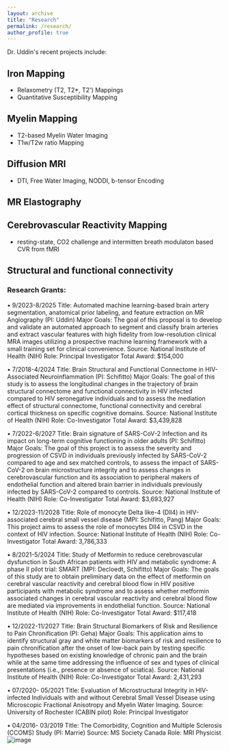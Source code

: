 ```yaml
---
layout: archive
title: "Research"
permalink: /research/
author_profile: true
---
```


Dr. Uddin's recent projects include:

## Iron Mapping 
- Relaxometry (T2, T2*, T2') Mappings
- Quantitative Susceptibility Mapping

## Myelin Mapping
- T2-based Myelin Water Imaging 
- T1w/T2w ratio Mapping

## Diffusion MRI 
- DTI, Free Water Imaging, NODDI, b-tensor Encoding 

## MR Elastography 

## Cerebrovascular Reactivity Mapping 
- resting-state, CO2 challenge and intermitten breath modulaton based CVR from fMRI

## Structural and functional connectivity



###  Research Grants:


•	9/2023-8/2025
Title: Automated machine learning-based brain artery segmentation, anatomical prior labeling, and feature extraction on MR Angiography (PI: Uddin)
Major Goals: The goal of this proposal is to develop and validate an automated approach to segment and classify brain arteries and extract vascular features with high fidelity from low-resolution clinical MRA images utilizing a prospective machine learning framework with a small training set for clinical convenience. 
Source: National Institute of Health (NIH)
Role: Principal Investigator 
Total Award: $154,000


•	7/2018-4/2024
Title: Brain Structural and Functional Connectome in HIV-Associated Neuroinflammation (PI: Schifitto)
Major Goals: The goal of this study is to assess the longitudinal changes in the trajectory of brain structural connectome and functional connectivity in HIV infected compared to HIV seronegative individuals and to assess the mediation effect of structural connectome, functional connectivity and cerebral cortical thickness on specific cognitive domains.
Source: National Institute of Health (NIH)
Role: Co-Investigator 
Total Award: $3,439,828

•	7/2022-6/2027
Title: Brain signature of SARS-CoV-2 Infection and its impact on long-term cognitive functioning in older adults (PI: Schifitto)
Major Goals: The goal of this project is to assess the severity and progression of CSVD in individuals previously infected by SARS-CoV-2 compared to age and sex matched controls, to assess the impact of SARS-CoV-2 on brain microstructure integrity and to assess changes in cerebrovascular function and its association to peripheral makers of endothelial function and altered brain barrier in individuals previously infected by SARS-CoV-2 compared to controls. 
Source: National Institute of Health (NIH)
Role: Co-Investigator 
Total Award: $3,693,927

•	12/2023-11/2028
Title: Role of monocyte Delta like-4 (Dll4) in HIV-associated cerebral small vessel disease (MPI: Schifitto, Pang)
Major Goals: This project aims to assess the role of monocytes DII4 in CSVD in the context of HIV infection.
Source: National Institute of Health (NIH)
Role: Co-Investigator 
Total Award: 3,786,333


•	8/2021-5/2024
Title: Study of Metformin to reduce cerebrovascular dysfunction in South African patients with HIV and metabolic syndrome: A phase II pilot trial: SMART (MPI: Decloedt, Schifitto)
Major Goals: The goals of this study are to obtain preliminary data on the effect of metformin on cerebral vascular reactivity and cerebral blood flow in HIV positive participants with metabolic syndrome and to assess whether metformin associated changes in cerebral vascular reactivity and cerebral blood flow are mediated via improvements in endothelial function.
Source: National Institute of Health (NIH)
Role: Co-Investigator 
Total Award: $117,418

•	12/2022-11/2027
Title: Brain Structural Biomarkers of Risk and Resilience to Pain Chronification (PI: Geha)
Major Goals: This application aims to identify structural gray and white matter biomarkers of risk and
resilience to pain chronification after the onset of low-back pain by testing specific hypotheses based on existing knowledge of chronic pain and the brain while at the same time addressing the influence of sex and types of clinical presentations (i.e., presence or absence of sciatica).
Source: National Institute of Health (NIH)
Role: Co-Investigator 
Total Award: 2,431,293


•	07/2020- 05/2021 
Title: Evaluation of Microstructural Integrity in HIV-infected Individuals with and without Cerebral Small Vessel Disease using Microscopic Fractional Anisotropy and Myelin Water Imaging. 
Source: University of Rochester (CABIN pilot)
Role: Principal Investigator 

•	04/2016- 03/2019 
Title: The Comorbidity, Cognition and Multiple Sclerosis (CCOMS) Study (PI: Marrie)
Source: MS Society Canada 
Role: MRI Physicist
![image](https://github.com/Uddin-Nasir/Uddin-Nasir.github.io/assets/67066756/9d71d39c-36c7-4d76-9f15-f1487bd02050)
  
